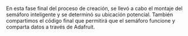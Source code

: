 En esta fase final del proceso de creación, se llevó a cabo el montaje del semáforo inteligente y se determinó su ubicación potencial. También compartimos el código final que permitirá que el semáforo funcione y comparta datos a través de Adafruit.
